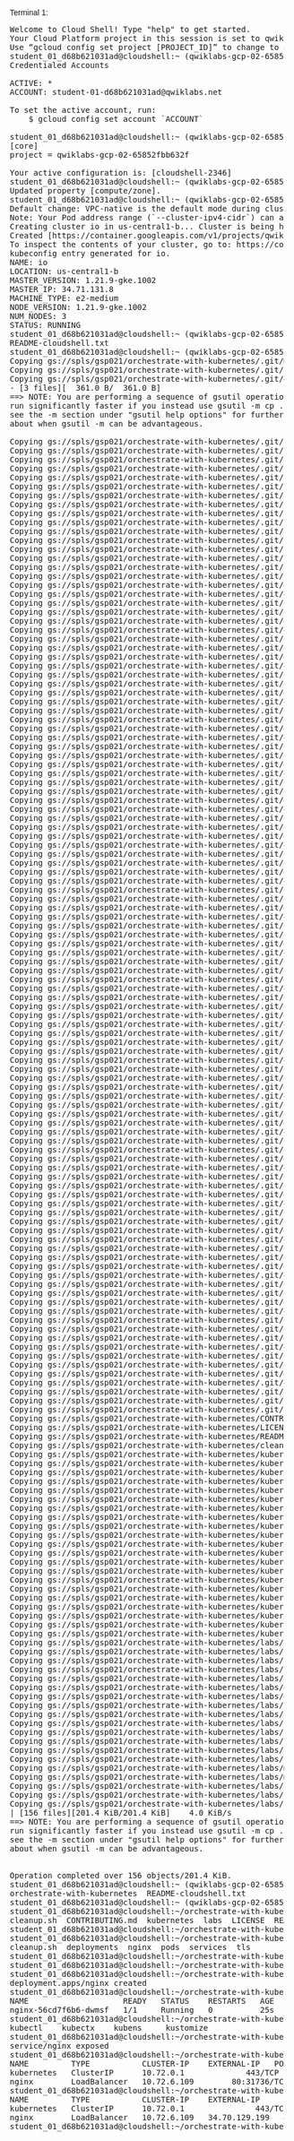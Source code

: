 Terminal 1:

<pre>
Welcome to Cloud Shell! Type "help" to get started.
Your Cloud Platform project in this session is set to qwiklabs-gcp-02-65852fbb632f.
Use “gcloud config set project [PROJECT_ID]” to change to a different project.
student_01_d68b621031ad@cloudshell:~ (qwiklabs-gcp-02-65852fbb632f)$ gcloud auth list
Credentialed Accounts

ACTIVE: *
ACCOUNT: student-01-d68b621031ad@qwiklabs.net

To set the active account, run:
    $ gcloud config set account `ACCOUNT`

student_01_d68b621031ad@cloudshell:~ (qwiklabs-gcp-02-65852fbb632f)$ gcloud config list project
[core]
project = qwiklabs-gcp-02-65852fbb632f

Your active configuration is: [cloudshell-2346]
student_01_d68b621031ad@cloudshell:~ (qwiklabs-gcp-02-65852fbb632f)$ gcloud config set compute/zone us-central1-b
Updated property [compute/zone].
student_01_d68b621031ad@cloudshell:~ (qwiklabs-gcp-02-65852fbb632f)$ gcloud container clusters create io
Default change: VPC-native is the default mode during cluster creation for versions greater than 1.21.0-gke.1500. To create advanced routes based clusters, please pass the `--no-enable-ip-alias` flag
Note: Your Pod address range (`--cluster-ipv4-cidr`) can accommodate at most 1008 node(s).
Creating cluster io in us-central1-b... Cluster is being health-checked (master is healthy)...done.     
Created [https://container.googleapis.com/v1/projects/qwiklabs-gcp-02-65852fbb632f/zones/us-central1-b/clusters/io].
To inspect the contents of your cluster, go to: https://console.cloud.google.com/kubernetes/workload_/gcloud/us-central1-b/io?project=qwiklabs-gcp-02-65852fbb632f
kubeconfig entry generated for io.
NAME: io
LOCATION: us-central1-b
MASTER_VERSION: 1.21.9-gke.1002
MASTER_IP: 34.71.131.8
MACHINE_TYPE: e2-medium
NODE_VERSION: 1.21.9-gke.1002
NUM_NODES: 3
STATUS: RUNNING
student_01_d68b621031ad@cloudshell:~ (qwiklabs-gcp-02-65852fbb632f)$ ls
README-cloudshell.txt
student_01_d68b621031ad@cloudshell:~ (qwiklabs-gcp-02-65852fbb632f)$ gsutil cp -r gs://spls/gsp021/* .
Copying gs://spls/gsp021/orchestrate-with-kubernetes/.git/HEAD...
Copying gs://spls/gsp021/orchestrate-with-kubernetes/.git/config...
Copying gs://spls/gsp021/orchestrate-with-kubernetes/.git/description...
- [3 files][  361.0 B/  361.0 B]
==> NOTE: You are performing a sequence of gsutil operations that may
run significantly faster if you instead use gsutil -m cp ... Please
see the -m section under "gsutil help options" for further information
about when gsutil -m can be advantageous.

Copying gs://spls/gsp021/orchestrate-with-kubernetes/.git/hooks/applypatch-msg.sample...
Copying gs://spls/gsp021/orchestrate-with-kubernetes/.git/hooks/commit-msg.sample...
Copying gs://spls/gsp021/orchestrate-with-kubernetes/.git/hooks/fsmonitor-watchman.sample...
Copying gs://spls/gsp021/orchestrate-with-kubernetes/.git/hooks/post-update.sample...
Copying gs://spls/gsp021/orchestrate-with-kubernetes/.git/hooks/pre-applypatch.sample...
Copying gs://spls/gsp021/orchestrate-with-kubernetes/.git/hooks/pre-commit.sample...
Copying gs://spls/gsp021/orchestrate-with-kubernetes/.git/hooks/pre-push.sample...
Copying gs://spls/gsp021/orchestrate-with-kubernetes/.git/hooks/pre-rebase.sample...
Copying gs://spls/gsp021/orchestrate-with-kubernetes/.git/hooks/pre-receive.sample...
Copying gs://spls/gsp021/orchestrate-with-kubernetes/.git/hooks/prepare-commit-msg.sample...
Copying gs://spls/gsp021/orchestrate-with-kubernetes/.git/hooks/update.sample...
Copying gs://spls/gsp021/orchestrate-with-kubernetes/.git/index...
Copying gs://spls/gsp021/orchestrate-with-kubernetes/.git/info/exclude...
Copying gs://spls/gsp021/orchestrate-with-kubernetes/.git/logs/HEAD...
Copying gs://spls/gsp021/orchestrate-with-kubernetes/.git/logs/refs/heads/master...
Copying gs://spls/gsp021/orchestrate-with-kubernetes/.git/logs/refs/remotes/origin/HEAD...
Copying gs://spls/gsp021/orchestrate-with-kubernetes/.git/objects/00/3cec4f1b60af35c100072af6fb3c08661b7c1a...
Copying gs://spls/gsp021/orchestrate-with-kubernetes/.git/objects/02/1045ed5654fe659c68ff1e227d097e96218ad9...
Copying gs://spls/gsp021/orchestrate-with-kubernetes/.git/objects/03/69e9021e870d8e0a3f901ad12430c313e64170...
Copying gs://spls/gsp021/orchestrate-with-kubernetes/.git/objects/03/6a7cccf5377d5da982d3570b686dd46dc46ecd...
Copying gs://spls/gsp021/orchestrate-with-kubernetes/.git/objects/06/f7eccdd621cad86710d2f11d36823e68324600...
Copying gs://spls/gsp021/orchestrate-with-kubernetes/.git/objects/09/2b7773dbc7c3a41355270b196cd8fc0c19e7f2...
Copying gs://spls/gsp021/orchestrate-with-kubernetes/.git/objects/09/80232e617219a67ad57da7472fc643aff6def6...
Copying gs://spls/gsp021/orchestrate-with-kubernetes/.git/objects/0b/83cec4e65254cb6315c772f97e1fd94d3ab214...
Copying gs://spls/gsp021/orchestrate-with-kubernetes/.git/objects/0c/287d4607de60e405d354d7201b25d2a3f492c8...
Copying gs://spls/gsp021/orchestrate-with-kubernetes/.git/objects/12/516ddb42a309650e7aee43adc9e8f491470918...
Copying gs://spls/gsp021/orchestrate-with-kubernetes/.git/objects/16/6fcd6095cbf19c57198bc9fc9ce0fbaffb43f9...
Copying gs://spls/gsp021/orchestrate-with-kubernetes/.git/objects/19/228bd6bf90d004de67c09a2bb86fbd92d9e9cc...
Copying gs://spls/gsp021/orchestrate-with-kubernetes/.git/objects/1f/e779bcf156c392627afccc44922d506c06f315...
Copying gs://spls/gsp021/orchestrate-with-kubernetes/.git/objects/20/4bb4e9651f407dfd81a58f715e95d49b84cfba...
Copying gs://spls/gsp021/orchestrate-with-kubernetes/.git/objects/21/89a47794fd5b592aaeac939a66a85917483a31...
Copying gs://spls/gsp021/orchestrate-with-kubernetes/.git/objects/22/36a0da90acdf6182fcbb6ac076bd2da32ff000...
Copying gs://spls/gsp021/orchestrate-with-kubernetes/.git/objects/24/998705e44deed51c09a7c55e218ff074b6c34a...
Copying gs://spls/gsp021/orchestrate-with-kubernetes/.git/objects/25/535ff347ee434f2da7851e7501af50bdba0a2f...
Copying gs://spls/gsp021/orchestrate-with-kubernetes/.git/objects/26/8167d020044ae3f91c90aa1da611b81bc311aa...
Copying gs://spls/gsp021/orchestrate-with-kubernetes/.git/objects/27/2d355afb62ef37c1f4c7508e8216bc804666d5...
Copying gs://spls/gsp021/orchestrate-with-kubernetes/.git/objects/2d/69c3d3d3aeceb9ca4c47ff28d64d8aad176889...
Copying gs://spls/gsp021/orchestrate-with-kubernetes/.git/objects/2e/34b7d353738c0cce66343dd5cc0670746fc3e8...
Copying gs://spls/gsp021/orchestrate-with-kubernetes/.git/objects/32/da1368260cd9f24e6ea41364d8e2a934d51361...
Copying gs://spls/gsp021/orchestrate-with-kubernetes/.git/objects/34/04c8d5d0789596d5eaf3a7f97f45028e27f2e0...
Copying gs://spls/gsp021/orchestrate-with-kubernetes/.git/objects/37/23ed58d9f123bed49053d66a8123b005416c6d...
Copying gs://spls/gsp021/orchestrate-with-kubernetes/.git/objects/46/499de05a9e3ce017e7e2ca96e2f255a38e0108...
Copying gs://spls/gsp021/orchestrate-with-kubernetes/.git/objects/47/9308e5f5254f64cdd1f1b7609e8d5768b80aec...
Copying gs://spls/gsp021/orchestrate-with-kubernetes/.git/objects/48/19aa58ec6e80bdbb91923cfdfe1ecba32a6137...
Copying gs://spls/gsp021/orchestrate-with-kubernetes/.git/objects/4e/4bc74c6e3ecaa71ef688b72ef4a003453e106e...
Copying gs://spls/gsp021/orchestrate-with-kubernetes/.git/objects/59/6b70ca0fd7318ed0f374d8c33cb50222328dda...
Copying gs://spls/gsp021/orchestrate-with-kubernetes/.git/objects/5c/63d3230677e7fe2b09f9c0ac7ef6265fd209e1...
Copying gs://spls/gsp021/orchestrate-with-kubernetes/.git/objects/5c/d15de4dfe4cf2836afc2f3902d566518119cc6...
Copying gs://spls/gsp021/orchestrate-with-kubernetes/.git/objects/5c/df68701c0c6b97f537c592e3f2df9b808f9db3...
Copying gs://spls/gsp021/orchestrate-with-kubernetes/.git/objects/5d/11d54064a7d153ad33babc565afc3714664f30...
Copying gs://spls/gsp021/orchestrate-with-kubernetes/.git/objects/61/03835f632ef57b9eb08d65c5d3d6207d02b425...
Copying gs://spls/gsp021/orchestrate-with-kubernetes/.git/objects/61/f21ac1117df93cbc2650ce9e2345aab815d13c...
Copying gs://spls/gsp021/orchestrate-with-kubernetes/.git/objects/63/0bb766ee2c1812147f785ffdca3c94bf56f5ac...
Copying gs://spls/gsp021/orchestrate-with-kubernetes/.git/objects/63/6133b0f8382be8742b3b18dcc78c43d49e1132...
Copying gs://spls/gsp021/orchestrate-with-kubernetes/.git/objects/67/c4bebfb5f340d55dcebdec6c7c7743462695d2...
Copying gs://spls/gsp021/orchestrate-with-kubernetes/.git/objects/67/ffa615c795003ba4b3a1d693ce4c7ce9f31a27...
Copying gs://spls/gsp021/orchestrate-with-kubernetes/.git/objects/6b/5ff4a34dbdb1dc1f678475483209b2545a81f6...
Copying gs://spls/gsp021/orchestrate-with-kubernetes/.git/objects/6e/9c67d5633eff9ca749bca2257e1e1fe2548698...
Copying gs://spls/gsp021/orchestrate-with-kubernetes/.git/objects/6f/5f3d1bf673c822bdccf253c2bf7588c0ff2ed8...
Copying gs://spls/gsp021/orchestrate-with-kubernetes/.git/objects/71/deb4e418f3f3223790548670bdfd37534bf666...
Copying gs://spls/gsp021/orchestrate-with-kubernetes/.git/objects/7b/d2bd68f4d3d75aa9e185fa9f97f151fda85340...
Copying gs://spls/gsp021/orchestrate-with-kubernetes/.git/objects/7f/8a88f59f9adb6db90db2245fe96a6b7e4d4b7c...
Copying gs://spls/gsp021/orchestrate-with-kubernetes/.git/objects/85/895faefec94252ce297ea50feb2e9505e5fe69...
Copying gs://spls/gsp021/orchestrate-with-kubernetes/.git/objects/85/ee013323592fbeafb837ceb9270172647f2b8c...
Copying gs://spls/gsp021/orchestrate-with-kubernetes/.git/objects/86/64c23a158798578e5d42440016a68ac3b04a07...
Copying gs://spls/gsp021/orchestrate-with-kubernetes/.git/objects/86/f4a67742560f14fdcececce20a058b75148402...
Copying gs://spls/gsp021/orchestrate-with-kubernetes/.git/objects/89/b3769bbb3b5fb565178ccd66d03e69e41038ee...
Copying gs://spls/gsp021/orchestrate-with-kubernetes/.git/objects/8c/47471efb13225d4249da0e7379b993c9689d54...
Copying gs://spls/gsp021/orchestrate-with-kubernetes/.git/objects/8c/6e788b4148e07f27083afbed6a12126379644e...
Copying gs://spls/gsp021/orchestrate-with-kubernetes/.git/objects/8d/ada3edaf50dbc082c9a125058f25def75e625a...
Copying gs://spls/gsp021/orchestrate-with-kubernetes/.git/objects/8e/fcd3235d9185a67cec49232cccb14cdc8384e2...
Copying gs://spls/gsp021/orchestrate-with-kubernetes/.git/objects/8f/770d40965afdb77c27d86e4fbfd2d70853932f...
Copying gs://spls/gsp021/orchestrate-with-kubernetes/.git/objects/92/a517b2445fc96c43b8cf86097648d187149d7d...
Copying gs://spls/gsp021/orchestrate-with-kubernetes/.git/objects/99/4e01454cc6cd676b18afca07337b7bf9b7b7c2...
Copying gs://spls/gsp021/orchestrate-with-kubernetes/.git/objects/9e/b85a2e9ebcef0fb388b8f7c50602d9b3ef3419...
Copying gs://spls/gsp021/orchestrate-with-kubernetes/.git/objects/a2/a903fd8de5d98b83765bcceeb1c50ca358f1ac...
Copying gs://spls/gsp021/orchestrate-with-kubernetes/.git/objects/a6/b224cde2907c2bab5764b654c543c848d44c27...
Copying gs://spls/gsp021/orchestrate-with-kubernetes/.git/objects/af/4e6d1c65ea37cd37a641b08cfcd3022f69f0c9...
Copying gs://spls/gsp021/orchestrate-with-kubernetes/.git/objects/af/96521650dd9834e3341b5e6cebc821d85a1716...
Copying gs://spls/gsp021/orchestrate-with-kubernetes/.git/objects/b0/b70547b933cedf26075050c2e35df22284cbb0...
Copying gs://spls/gsp021/orchestrate-with-kubernetes/.git/objects/b0/cb83da75e86c1b39c710f68be55ffa569e0413...
Copying gs://spls/gsp021/orchestrate-with-kubernetes/.git/objects/b0/f0dd5287d00b32b10c2bb99e3eaee147705af9...
Copying gs://spls/gsp021/orchestrate-with-kubernetes/.git/objects/b7/6d51b4ac67b6fcb44b498487da6c83751699bb...
Copying gs://spls/gsp021/orchestrate-with-kubernetes/.git/objects/be/0c8183fe7e154564b349b09cafb34c2a06f75c...
Copying gs://spls/gsp021/orchestrate-with-kubernetes/.git/objects/be/6df2a25a8edf6a30dfe763ea3aec7339f465ce...
Copying gs://spls/gsp021/orchestrate-with-kubernetes/.git/objects/c3/19306fa1a460c032eae80c12f3be1ad86c4af3...
Copying gs://spls/gsp021/orchestrate-with-kubernetes/.git/objects/c3/3e8151f1b9c3737499778e80348cb3fa2f6d30...
Copying gs://spls/gsp021/orchestrate-with-kubernetes/.git/objects/c5/13f4a612a10f66ba5c3c98b3eb1275288f398b...
Copying gs://spls/gsp021/orchestrate-with-kubernetes/.git/objects/cc/080e5c11d167b0f16b5bb30ced56c062e5c5b7...
Copying gs://spls/gsp021/orchestrate-with-kubernetes/.git/objects/cc/51815c55c945a27c34bfb87c180adaa1565bcd...
Copying gs://spls/gsp021/orchestrate-with-kubernetes/.git/objects/ce/9c4053ec356ec27e99542c46438b3f65215f4e...
Copying gs://spls/gsp021/orchestrate-with-kubernetes/.git/objects/ce/aa6726c2c86dcd7fa9d0b579c2a68ceb59976a...
Copying gs://spls/gsp021/orchestrate-with-kubernetes/.git/objects/d1/7e743fecc5d6625a31f76811fafdfbd698e3f0...
Copying gs://spls/gsp021/orchestrate-with-kubernetes/.git/objects/da/746e8bbc11364dc5b0eb4a51c3b147eb0a531f...
Copying gs://spls/gsp021/orchestrate-with-kubernetes/.git/objects/db/bebb09e66e26b1e16a1aa65c34f2f495896c56...
Copying gs://spls/gsp021/orchestrate-with-kubernetes/.git/objects/e3/315a105758fb7407a5a834f0dfb06b4f95ebe4...
Copying gs://spls/gsp021/orchestrate-with-kubernetes/.git/objects/e7/81ac28725ce17c35f39bc0b6b49f1a7f3c57e8...
Copying gs://spls/gsp021/orchestrate-with-kubernetes/.git/objects/e9/f25feb4bf41f6e54a5b9137bd34952f8f2f145...
Copying gs://spls/gsp021/orchestrate-with-kubernetes/.git/objects/eb/2246c215774a74d18bb2b31a70591d8c6c86b3...
Copying gs://spls/gsp021/orchestrate-with-kubernetes/.git/objects/ed/0a2e71cfb2fce07f8afb6420b88a639c87630a...
Copying gs://spls/gsp021/orchestrate-with-kubernetes/.git/objects/ef/4190ef2189a7e354afefeb7598cabbe39e50a3...
Copying gs://spls/gsp021/orchestrate-with-kubernetes/.git/objects/f1/f2a4c615439d9d3135787ba4972f70fd68d9fd...
Copying gs://spls/gsp021/orchestrate-with-kubernetes/.git/objects/f2/3eb16fdf193af369aa637db31324d8ae648eb6...
Copying gs://spls/gsp021/orchestrate-with-kubernetes/.git/objects/f6/7797c823fe5726d65f96b83f03783d1001a5b4...
Copying gs://spls/gsp021/orchestrate-with-kubernetes/.git/objects/f8/751d062d4c0fa4361d53c7c2301cfa081c0c56...
Copying gs://spls/gsp021/orchestrate-with-kubernetes/.git/objects/fd/c29c8470849e75061af1264622dbf12a2e3f1f...
Copying gs://spls/gsp021/orchestrate-with-kubernetes/.git/packed-refs...
Copying gs://spls/gsp021/orchestrate-with-kubernetes/.git/refs/heads/master...
Copying gs://spls/gsp021/orchestrate-with-kubernetes/.git/refs/remotes/origin/HEAD...
Copying gs://spls/gsp021/orchestrate-with-kubernetes/CONTRIBUTING.md...
Copying gs://spls/gsp021/orchestrate-with-kubernetes/LICENSE...
Copying gs://spls/gsp021/orchestrate-with-kubernetes/README.md...
Copying gs://spls/gsp021/orchestrate-with-kubernetes/cleanup.sh...
Copying gs://spls/gsp021/orchestrate-with-kubernetes/kubernetes/cleanup.sh...
Copying gs://spls/gsp021/orchestrate-with-kubernetes/kubernetes/deployments/auth.yaml...
Copying gs://spls/gsp021/orchestrate-with-kubernetes/kubernetes/deployments/frontend.yaml...
Copying gs://spls/gsp021/orchestrate-with-kubernetes/kubernetes/deployments/hello-canary.yaml...
Copying gs://spls/gsp021/orchestrate-with-kubernetes/kubernetes/deployments/hello-green.yaml...
Copying gs://spls/gsp021/orchestrate-with-kubernetes/kubernetes/deployments/hello.yaml...
Copying gs://spls/gsp021/orchestrate-with-kubernetes/kubernetes/nginx/frontend.conf...
Copying gs://spls/gsp021/orchestrate-with-kubernetes/kubernetes/nginx/proxy.conf...
Copying gs://spls/gsp021/orchestrate-with-kubernetes/kubernetes/pods/healthy-monolith.yaml...
Copying gs://spls/gsp021/orchestrate-with-kubernetes/kubernetes/pods/monolith.yaml...
Copying gs://spls/gsp021/orchestrate-with-kubernetes/kubernetes/pods/secure-monolith.yaml...
Copying gs://spls/gsp021/orchestrate-with-kubernetes/kubernetes/services/auth.yaml...
Copying gs://spls/gsp021/orchestrate-with-kubernetes/kubernetes/services/frontend.yaml...
Copying gs://spls/gsp021/orchestrate-with-kubernetes/kubernetes/services/hello-blue.yaml...
Copying gs://spls/gsp021/orchestrate-with-kubernetes/kubernetes/services/hello-green.yaml...
Copying gs://spls/gsp021/orchestrate-with-kubernetes/kubernetes/services/hello.yaml...
Copying gs://spls/gsp021/orchestrate-with-kubernetes/kubernetes/services/monolith.yaml...
Copying gs://spls/gsp021/orchestrate-with-kubernetes/kubernetes/tls/ca-key.pem...
Copying gs://spls/gsp021/orchestrate-with-kubernetes/kubernetes/tls/ca.pem...
Copying gs://spls/gsp021/orchestrate-with-kubernetes/kubernetes/tls/cert.pem...
Copying gs://spls/gsp021/orchestrate-with-kubernetes/kubernetes/tls/key.pem...
Copying gs://spls/gsp021/orchestrate-with-kubernetes/labs/configure-networking.md...
Copying gs://spls/gsp021/orchestrate-with-kubernetes/labs/create-gce-account.md...
Copying gs://spls/gsp021/orchestrate-with-kubernetes/labs/creating-and-managing-deployments.md...
Copying gs://spls/gsp021/orchestrate-with-kubernetes/labs/creating-and-managing-pods.md...
Copying gs://spls/gsp021/orchestrate-with-kubernetes/labs/creating-and-managing-services.md...
Copying gs://spls/gsp021/orchestrate-with-kubernetes/labs/download-a-kubernetes-release.md...
Copying gs://spls/gsp021/orchestrate-with-kubernetes/labs/enable-and-explore-cloud-shell.md...
Copying gs://spls/gsp021/orchestrate-with-kubernetes/labs/install-and-configure-apiserver.md...
Copying gs://spls/gsp021/orchestrate-with-kubernetes/labs/install-and-configure-controller-manager.md...
Copying gs://spls/gsp021/orchestrate-with-kubernetes/labs/install-and-configure-docker.md...
Copying gs://spls/gsp021/orchestrate-with-kubernetes/labs/install-and-configure-etcd.md...
Copying gs://spls/gsp021/orchestrate-with-kubernetes/labs/install-and-configure-kubectl.md...
Copying gs://spls/gsp021/orchestrate-with-kubernetes/labs/install-and-configure-kubelet.md...
Copying gs://spls/gsp021/orchestrate-with-kubernetes/labs/install-and-configure-scheduler.md...
Copying gs://spls/gsp021/orchestrate-with-kubernetes/labs/managing-application-configurations-and-secrets.md...
Copying gs://spls/gsp021/orchestrate-with-kubernetes/labs/monitoring-and-health-checks.md...
Copying gs://spls/gsp021/orchestrate-with-kubernetes/labs/provision-kubernetes-cluster-with-gke.md...
Copying gs://spls/gsp021/orchestrate-with-kubernetes/labs/provisioning-ubuntu-on-gce.md...
Copying gs://spls/gsp021/orchestrate-with-kubernetes/labs/rolling-out-updates.md...
| [156 files][201.4 KiB/201.4 KiB]    4.0 KiB/s
==> NOTE: You are performing a sequence of gsutil operations that may
run significantly faster if you instead use gsutil -m cp ... Please
see the -m section under "gsutil help options" for further information
about when gsutil -m can be advantageous.


Operation completed over 156 objects/201.4 KiB.
student_01_d68b621031ad@cloudshell:~ (qwiklabs-gcp-02-65852fbb632f)$ ls
orchestrate-with-kubernetes  README-cloudshell.txt
student_01_d68b621031ad@cloudshell:~ (qwiklabs-gcp-02-65852fbb632f)$ cd orchestrate-with-kubernetes/
student_01_d68b621031ad@cloudshell:~/orchestrate-with-kubernetes (qwiklabs-gcp-02-65852fbb632f)$ ls
cleanup.sh  CONTRIBUTING.md  kubernetes  labs  LICENSE  README.md
student_01_d68b621031ad@cloudshell:~/orchestrate-with-kubernetes (qwiklabs-gcp-02-65852fbb632f)$ cd kubernetes/
student_01_d68b621031ad@cloudshell:~/orchestrate-with-kubernetes/kubernetes (qwiklabs-gcp-02-65852fbb632f)$ ls
cleanup.sh  deployments  nginx  pods  services  tls
student_01_d68b621031ad@cloudshell:~/orchestrate-with-kubernetes/kubernetes (qwiklabs-gcp-02-65852fbb632f)$
student_01_d68b621031ad@cloudshell:~/orchestrate-with-kubernetes/kubernetes (qwiklabs-gcp-02-65852fbb632f)$
student_01_d68b621031ad@cloudshell:~/orchestrate-with-kubernetes/kubernetes (qwiklabs-gcp-02-65852fbb632f)$ kubectl create deployment nginx --image=nginx:1.10.0
deployment.apps/nginx created
student_01_d68b621031ad@cloudshell:~/orchestrate-with-kubernetes/kubernetes (qwiklabs-gcp-02-65852fbb632f)$ kubectl get pods
NAME                    READY   STATUS    RESTARTS   AGE
nginx-56cd7f6b6-dwmsf   1/1     Running   0          25s
student_01_d68b621031ad@cloudshell:~/orchestrate-with-kubernetes/kubernetes (qwiklabs-gcp-02-65852fbb632f)$ ku
kubectl    kubectx    kubens     kustomize
student_01_d68b621031ad@cloudshell:~/orchestrate-with-kubernetes/kubernetes (qwiklabs-gcp-02-65852fbb632f)$ kubectl expose deployment nginx --port 80 --type LoadBalancer
service/nginx exposed
student_01_d68b621031ad@cloudshell:~/orchestrate-with-kubernetes/kubernetes (qwiklabs-gcp-02-65852fbb632f)$ kubectl get services
NAME         TYPE           CLUSTER-IP    EXTERNAL-IP   PORT(S)        AGE
kubernetes   ClusterIP      10.72.0.1     <none>        443/TCP        8m22s
nginx        LoadBalancer   10.72.6.109   <pending>     80:31736/TCP   21s
student_01_d68b621031ad@cloudshell:~/orchestrate-with-kubernetes/kubernetes (qwiklabs-gcp-02-65852fbb632f)$ kubectl get services
NAME         TYPE           CLUSTER-IP    EXTERNAL-IP     PORT(S)        AGE
kubernetes   ClusterIP      10.72.0.1     <none>          443/TCP        9m5s
nginx        LoadBalancer   10.72.6.109   34.70.129.199   80:31736/TCP   64s
student_01_d68b621031ad@cloudshell:~/orchestrate-with-kubernetes/kubernetes (qwiklabs-gcp-02-65852fbb632f)$ curl http://34.70.129.199
<!DOCTYPE html>
<html>
<head>
<title>Welcome to nginx!</title>
<style>
    body {
        width: 35em;
        margin: 0 auto;
        font-family: Tahoma, Verdana, Arial, sans-serif;
    }
</style>
</head>
<body>
<h1>Welcome to nginx!</h1>
<p>If you see this page, the nginx web server is successfully installed and
working. Further configuration is required.</p>

<p>For online documentation and support please refer to
<a href="http://nginx.org/">nginx.org</a>.<br/>
Commercial support is available at
<a href="http://nginx.com/">nginx.com</a>.</p>

<p><em>Thank you for using nginx.</em></p>
</body>
</html>
student_01_d68b621031ad@cloudshell:~/orchestrate-with-kubernetes/kubernetes (qwiklabs-gcp-02-65852fbb632f)$ ^C
student_01_d68b621031ad@cloudshell:~/orchestrate-with-kubernetes/kubernetes (qwiklabs-gcp-02-65852fbb632f)$ curl http://34.70.129.199:80
<!DOCTYPE html>
<html>
<head>
<title>Welcome to nginx!</title>
<style>
    body {
        width: 35em;
        margin: 0 auto;
        font-family: Tahoma, Verdana, Arial, sans-serif;
    }
</style>
</head>
<body>
<h1>Welcome to nginx!</h1>
<p>If you see this page, the nginx web server is successfully installed and
working. Further configuration is required.</p>

<p>For online documentation and support please refer to
<a href="http://nginx.org/">nginx.org</a>.<br/>
Commercial support is available at
<a href="http://nginx.com/">nginx.com</a>.</p>

<p><em>Thank you for using nginx.</em></p>
</body>
</html>
student_01_d68b621031ad@cloudshell:~/orchestrate-with-kubernetes/kubernetes (qwiklabs-gcp-02-65852fbb632f)$ ls
cleanup.sh  deployments  nginx  pods  services  tls
student_01_d68b621031ad@cloudshell:~/orchestrate-with-kubernetes/kubernetes (qwiklabs-gcp-02-65852fbb632f)$ xs ..
-bash: xs: command not found
student_01_d68b621031ad@cloudshell:~/orchestrate-with-kubernetes/kubernetes (qwiklabs-gcp-02-65852fbb632f)$ cd ..
student_01_d68b621031ad@cloudshell:~/orchestrate-with-kubernetes (qwiklabs-gcp-02-65852fbb632f)$ ls
cleanup.sh  CONTRIBUTING.md  kubernetes  labs  LICENSE  README.md
student_01_d68b621031ad@cloudshell:~/orchestrate-with-kubernetes (qwiklabs-gcp-02-65852fbb632f)$ cd kubernetes/
student_01_d68b621031ad@cloudshell:~/orchestrate-with-kubernetes/kubernetes (qwiklabs-gcp-02-65852fbb632f)$ ls
cleanup.sh  deployments  nginx  pods  services  tls
student_01_d68b621031ad@cloudshell:~/orchestrate-with-kubernetes/kubernetes (qwiklabs-gcp-02-65852fbb632f)$ cat pods
cat: pods: Is a directory
student_01_d68b621031ad@cloudshell:~/orchestrate-with-kubernetes/kubernetes (qwiklabs-gcp-02-65852fbb632f)$ cat pods/
healthy-monolith.yaml  monolith.yaml          secure-monolith.yaml
student_01_d68b621031ad@cloudshell:~/orchestrate-with-kubernetes/kubernetes (qwiklabs-gcp-02-65852fbb632f)$ cat pods/monolith.yaml
apiVersion: v1
kind: Pod
metadata:
  name: monolith
  labels:
    app: monolith
spec:
  containers:
    - name: monolith
      image: kelseyhightower/monolith:1.0.0
      args:
        - "-http=0.0.0.0:80"
        - "-health=0.0.0.0:81"
        - "-secret=secret"
      ports:
        - name: http
          containerPort: 80
        - name: health
          containerPort: 81
      resources:
        limits:
          cpu: 0.2
          memory: "10Mi"
student_01_d68b621031ad@cloudshell:~/orchestrate-with-kubernetes/kubernetes (qwiklabs-gcp-02-65852fbb632f)$ kubectl get pods
NAME                    READY   STATUS    RESTARTS   AGE
nginx-56cd7f6b6-dwmsf   1/1     Running   0          6m13s
student_01_d68b621031ad@cloudshell:~/orchestrate-with-kubernetes/kubernetes (qwiklabs-gcp-02-65852fbb632f)$ kube
kubectl  kubectx  kubens
student_01_d68b621031ad@cloudshell:~/orchestrate-with-kubernetes/kubernetes (qwiklabs-gcp-02-65852fbb632f)$ kubectl create -f pods/monolith.yaml
pod/monolith created
student_01_d68b621031ad@cloudshell:~/orchestrate-with-kubernetes/kubernetes (qwiklabs-gcp-02-65852fbb632f)$ kubectl get pods
NAME                    READY   STATUS    RESTARTS   AGE
monolith                1/1     Running   0          26s
nginx-56cd7f6b6-dwmsf   1/1     Running   0          7m13s
student_01_d68b621031ad@cloudshell:~/orchestrate-with-kubernetes/kubernetes (qwiklabs-gcp-02-65852fbb632f)$ kubectl describe pods monolith
Name:         monolith
Namespace:    default
Priority:     0
Node:         gke-io-default-pool-5fe213cc-nkrb/10.128.0.2
Start Time:   Sat, 26 Mar 2022 12:25:20 +0000
Labels:       app=monolith
Annotations:  <none>
Status:       Running
IP:           10.68.0.7
IPs:
  IP:  10.68.0.7
Containers:
  monolith:
    Container ID:  containerd://bb73bb7bfcd57795ce57d93e851b7d791969aba92e1451168cad6726ac632a91
    Image:         kelseyhightower/monolith:1.0.0
    Image ID:      sha256:980e09dd5c76f726e7369ac2c3aa9528fe3a8c92382b78e97aa54a4a32d3b187
    Ports:         80/TCP, 81/TCP
    Host Ports:    0/TCP, 0/TCP
    Args:
      -http=0.0.0.0:80
      -health=0.0.0.0:81
      -secret=secret
    State:          Running
      Started:      Sat, 26 Mar 2022 12:25:24 +0000
    Ready:          True
    Restart Count:  0
    Limits:
      cpu:     200m
      memory:  10Mi
    Requests:
      cpu:        200m
      memory:     10Mi
    Environment:  <none>
    Mounts:
      /var/run/secrets/kubernetes.io/serviceaccount from kube-api-access-nj6rj (ro)
Conditions:
  Type              Status
  Initialized       True
  Ready             True
  ContainersReady   True
  PodScheduled      True
Volumes:
  kube-api-access-nj6rj:
    Type:                    Projected (a volume that contains injected data from multiple sources)
    TokenExpirationSeconds:  3607
    ConfigMapName:           kube-root-ca.crt
    ConfigMapOptional:       <nil>
    DownwardAPI:             true
QoS Class:                   Guaranteed
Node-Selectors:              <none>
Tolerations:                 node.kubernetes.io/not-ready:NoExecute op=Exists for 300s
                             node.kubernetes.io/unreachable:NoExecute op=Exists for 300s
Events:
  Type    Reason     Age   From               Message
  ----    ------     ----  ----               -------
  Normal  Scheduled  2m    default-scheduler  Successfully assigned default/monolith to gke-io-default-pool-5fe213cc-nkrb
  Normal  Pulling    118s  kubelet            Pulling image "kelseyhightower/monolith:1.0.0"
  Normal  Pulled     116s  kubelet            Successfully pulled image "kelseyhightower/monolith:1.0.0" in 1.677812247s
  Normal  Created    116s  kubelet            Created container monolith
  Normal  Started    116s  kubelet            Started container monolith
student_01_d68b621031ad@cloudshell:~/orchestrate-with-kubernetes/kubernetes (qwiklabs-gcp-02-65852fbb632f)$ curl http://127.0.0.1:10080
{"message":"Hello"}
student_01_d68b621031ad@cloudshell:~/orchestrate-with-kubernetes/kubernetes (qwiklabs-gcp-02-65852fbb632f)$ curl http://127.0.0.1:10080
{"message":"Hello"}
student_01_d68b621031ad@cloudshell:~/orchestrate-with-kubernetes/kubernetes (qwiklabs-gcp-02-65852fbb632f)$ curl http://127.0.0.1:10080
{"message":"Hello"}
student_01_d68b621031ad@cloudshell:~/orchestrate-with-kubernetes/kubernetes (qwiklabs-gcp-02-65852fbb632f)$ curl http://127.0.0.1:10080
{"message":"Hello"}
student_01_d68b621031ad@cloudshell:~/orchestrate-with-kubernetes/kubernetes (qwiklabs-gcp-02-65852fbb632f)$ curl http://127.0.0.1:10080/secure
authorization failed
student_01_d68b621031ad@cloudshell:~/orchestrate-with-kubernetes/kubernetes (qwiklabs-gcp-02-65852fbb632f)$ curl -u user http://127.0.0.1:10080/login
Enter host password for user 'user':
{"token":"eyJhbGciOiJIUzI1NiIsInR5cCI6IkpXVCJ9.eyJlbWFpbCI6InVzZXJAZXhhbXBsZS5jb20iLCJleHAiOjE2NDg1NTczNzQsImlhdCI6MTY0ODI5ODE3NCwiaXNzIjoiYXV0aC5zZXJ2aWNlIiwic3ViIjoidXNlciJ9.YW79dTjxsmLfyHkJULLRk6mXkdNDqGfIuE6rKFJtDmU"}
student_01_d68b621031ad@cloudshell:~/orchestrate-with-kubernetes/kubernetes (qwiklabs-gcp-02-65852fbb632f)$ TOKEN=$(curl http://127.0.0.1:10080/login -u user|jq -r '.token')
Enter host password for user 'user':
  % Total    % Received % Xferd  Average Speed   Time    Time     Time  Current
                                 Dload  Upload   Total   Spent    Left  Speed
100   222  100   222    0     0    208      0  0:00:01  0:00:01 --:--:--   209
student_01_d68b621031ad@cloudshell:~/orchestrate-with-kubernetes/kubernetes (qwiklabs-gcp-02-65852fbb632f)$ curl -H "Authorization: Bearer $TOKEN" http://127.0.0.1:10080/secure
{"message":"Hello"}
student_01_d68b621031ad@cloudshell:~/orchestrate-with-kubernetes/kubernetes (qwiklabs-gcp-02-65852fbb632f)$ kubectl logs monolith
2022/03/26 12:25:24 Starting server...
2022/03/26 12:25:24 Health service listening on 0.0.0.0:81
2022/03/26 12:25:24 HTTP service listening on 0.0.0.0:80
127.0.0.1:33476 - - [Sat, 26 Mar 2022 12:32:16 UTC] "GET / HTTP/1.1" curl/7.74.0
127.0.0.1:33496 - - [Sat, 26 Mar 2022 12:32:38 UTC] "GET / HTTP/1.1" curl/7.74.0
127.0.0.1:33502 - - [Sat, 26 Mar 2022 12:32:40 UTC] "GET / HTTP/1.1" curl/7.74.0
127.0.0.1:33504 - - [Sat, 26 Mar 2022 12:32:41 UTC] "GET / HTTP/1.1" curl/7.74.0
127.0.0.1:33624 - - [Sat, 26 Mar 2022 12:35:30 UTC] "GET /secure HTTP/1.1" curl/7.74.0
127.0.0.1:33664 - - [Sat, 26 Mar 2022 12:36:13 UTC] "GET /login HTTP/1.1" curl/7.74.0
127.0.0.1:33696 - - [Sat, 26 Mar 2022 12:36:57 UTC] "GET /login HTTP/1.1" curl/7.74.0
127.0.0.1:33748 - - [Sat, 26 Mar 2022 12:37:58 UTC] "GET /secure HTTP/1.1" curl/7.74.0
student_01_d68b621031ad@cloudshell:~/orchestrate-with-kubernetes/kubernetes (qwiklabs-gcp-02-65852fbb632f)$ curl http://127.0.0.1:10080
{"message":"Hello"}
student_01_d68b621031ad@cloudshell:~/orchestrate-with-kubernetes/kubernetes (qwiklabs-gcp-02-65852fbb632f)$ kubectl exec monolith --stdin --tty -c monolith -- /bin/sh
/ # ls
bin      dev      etc      home     lib      linuxrc  media    mnt      proc     root     run      sbin     sys      tmp      usr      var
/ # whoami
root
/ # ping -c 3 google.com
PING google.com (142.250.152.102): 56 data bytes
64 bytes from 142.250.152.102: seq=0 ttl=114 time=1.153 ms
64 bytes from 142.250.152.102: seq=1 ttl=114 time=1.438 ms
64 bytes from 142.250.152.102: seq=2 ttl=114 time=1.085 ms

--- google.com ping statistics ---
3 packets transmitted, 3 packets received, 0% packet loss
round-trip min/avg/max = 1.085/1.225/1.438 ms
/ # exit
student_01_d68b621031ad@cloudshell:~/orchestrate-with-kubernetes/kubernetes (qwiklabs-gcp-02-65852fbb632f)$ ls
cleanup.sh  deployments  nginx  pods  services  tls
student_01_d68b621031ad@cloudshell:~/orchestrate-with-kubernetes/kubernetes (qwiklabs-gcp-02-65852fbb632f)$ cat pods/secure-monolith.yaml
apiVersion: v1
kind: Pod
metadata:
  name: "secure-monolith"
  labels:
    app: monolith
spec:
  containers:
    - name: nginx
      image: "nginx:1.9.14"
      lifecycle:
        preStop:
          exec:
            command: ["/usr/sbin/nginx","-s","quit"]
      volumeMounts:
        - name: "nginx-proxy-conf"
          mountPath: "/etc/nginx/conf.d"
        - name: "tls-certs"
          mountPath: "/etc/tls"
    - name: monolith
      image: "kelseyhightower/monolith:1.0.0"
      ports:
        - name: http
          containerPort: 80
        - name: health
          containerPort: 81
      resources:
        limits:
          cpu: 0.2
          memory: "10Mi"
      livenessProbe:
        httpGet:
          path: /healthz
          port: 81
          scheme: HTTP
        initialDelaySeconds: 5
        periodSeconds: 15
        timeoutSeconds: 5
      readinessProbe:
        httpGet:
          path: /readiness
          port: 81
          scheme: HTTP
        initialDelaySeconds: 5
        timeoutSeconds: 1
  volumes:
    - name: "tls-certs"
      secret:
        secretName: "tls-certs"
    - name: "nginx-proxy-conf"
      configMap:
        name: "nginx-proxy-conf"
        items:
          - key: "proxy.conf"
            path: "proxy.conf"
student_01_d68b621031ad@cloudshell:~/orchestrate-with-kubernetes/kubernetes (qwiklabs-gcp-02-65852fbb632f)$ kubectl create secret generic tls-certs --from-file tls/
secret/tls-certs created
student_01_d68b621031ad@cloudshell:~/orchestrate-with-kubernetes/kubernetes (qwiklabs-gcp-02-65852fbb632f)$ kubectl create configmap nginx-proxy-conf --from-file nginx/proxy.conf
configmap/nginx-proxy-conf created
student_01_d68b621031ad@cloudshell:~/orchestrate-with-kubernetes/kubernetes (qwiklabs-gcp-02-65852fbb632f)$ kubectl create -f pods/secure-monolith.yaml
pod/secure-monolith created
student_01_d68b621031ad@cloudshell:~/orchestrate-with-kubernetes/kubernetes (qwiklabs-gcp-02-65852fbb632f)$ cat services/monolith.yaml
kind: Service
apiVersion: v1
metadata:
  name: "monolith"
spec:
  selector:
    app: "monolith"
    secure: "enabled"
  ports:
    - protocol: "TCP"
      port: 443
      targetPort: 443
      nodePort: 31000
  type: NodePort
student_01_d68b621031ad@cloudshell:~/orchestrate-with-kubernetes/kubernetes (qwiklabs-gcp-02-65852fbb632f)$ kubectl create -f services/monolith.yaml
service/monolith created
student_01_d68b621031ad@cloudshell:~/orchestrate-with-kubernetes/kubernetes (qwiklabs-gcp-02-65852fbb632f)$ gcloud compute
accelerator-types            external-vpn-gateways        interconnects                public-delegated-prefixes    sign-url                     target-pools
addresses                    firewall-policies            machine-images               regions                      snapshots                    target-ssl-proxies
backend-buckets              firewall-rules               machine-types                reservations                 sole-tenancy                 target-tcp-proxies
backend-services             forwarding-rules             network-endpoint-groups      reset-windows-password       ssh                          target-vpn-gateways
commitments                  health-checks                networks                     resource-policies            ssl-certificates             tpus
config-ssh                   http-health-checks           operations                   routers                      ssl-policies                 url-maps
connect-to-serial-port       https-health-checks          os-config                    routes                       start-iap-tunnel             vpn-gateways
copy-files                   images                       os-login                     scp                          target-grpc-proxies          vpn-tunnels
diagnose                     instance-groups              packet-mirrorings            security-policies            target-http-proxies          zones
disks                        instances                    project-info                 service-attachments          target-https-proxies
disk-types                   instance-templates           public-advertised-prefixes   shared-vpc                   target-instances
student_01_d68b621031ad@cloudshell:~/orchestrate-with-kubernetes/kubernetes (qwiklabs-gcp-02-65852fbb632f)$ gcloud compute firewall-rules create allow-monolith-nodeport --allow=tcp:31000
Creating firewall...working..Created [https://www.googleapis.com/compute/v1/projects/qwiklabs-gcp-02-65852fbb632f/global/firewalls/allow-monolith-nodeport].
Creating firewall...done.
NAME: allow-monolith-nodeport
NETWORK: default
DIRECTION: INGRESS
PRIORITY: 1000
ALLOW: tcp:31000
DENY:
DISABLED: False
student_01_d68b621031ad@cloudshell:~/orchestrate-with-kubernetes/kubernetes (qwiklabs-gcp-02-65852fbb632f)$ gcloud compute instance
instance-groups      instances            instance-templates
student_01_d68b621031ad@cloudshell:~/orchestrate-with-kubernetes/kubernetes (qwiklabs-gcp-02-65852fbb632f)$ gcloud compute instances list
NAME: gke-io-default-pool-5fe213cc-6xcj
ZONE: us-central1-b
MACHINE_TYPE: e2-medium
PREEMPTIBLE:
INTERNAL_IP: 10.128.0.4
EXTERNAL_IP: 34.123.166.191
STATUS: RUNNING

NAME: gke-io-default-pool-5fe213cc-nkrb
ZONE: us-central1-b
MACHINE_TYPE: e2-medium
PREEMPTIBLE:
INTERNAL_IP: 10.128.0.2
EXTERNAL_IP: 35.188.163.13
STATUS: RUNNING

NAME: gke-io-default-pool-5fe213cc-tv53
ZONE: us-central1-b
MACHINE_TYPE: e2-medium
PREEMPTIBLE:
INTERNAL_IP: 10.128.0.3
EXTERNAL_IP: 35.193.134.179
STATUS: RUNNING
student_01_d68b621031ad@cloudshell:~/orchestrate-with-kubernetes/kubernetes (qwiklabs-gcp-02-65852fbb632f)$ curl -k https://35.193.134.179:31000
curl: (7) Failed to connect to 35.193.134.179 port 31000: Connection refused
student_01_d68b621031ad@cloudshell:~/orchestrate-with-kubernetes/kubernetes (qwiklabs-gcp-02-65852fbb632f)$ kubectl get services monolith
NAME       TYPE       CLUSTER-IP    EXTERNAL-IP   PORT(S)         AGE
monolith   NodePort   10.72.0.120   <none>        443:31000/TCP   5m15s
student_01_d68b621031ad@cloudshell:~/orchestrate-with-kubernetes/kubernetes (qwiklabs-gcp-02-65852fbb632f)$ kubectl get pods -l "app:monolith"
Error from server (BadRequest): Unable to find "/v1, Resource=pods" that match label selector "app:monolith", field selector "": unable to parse requirement: <nil>: Invalid value: "app:monolith": name part must consist of alphanumeric characters, '-', '_' or '.', and must start and end with an alphanumeric character (e.g. 'MyName',  or 'my.name',  or '123-abc', regex used for validation is '([A-Za-z0-9][-A-Za-z0-9_.]*)?[A-Za-z0-9]')
student_01_d68b621031ad@cloudshell:~/orchestrate-with-kubernetes/kubernetes (qwiklabs-gcp-02-65852fbb632f)$ kubectl get pods -l "app:monolith,secure:enabled"
Error from server (BadRequest): Unable to find "/v1, Resource=pods" that match label selector "app:monolith,secure:enabled", field selector "": unable to parse requirement: <nil>: Invalid value: "app:monolith": name part must consist of alphanumeric characters, '-', '_' or '.', and must start and end with an alphanumeric character (e.g. 'MyName',  or 'my.name',  or '123-abc', regex used for validation is '([A-Za-z0-9][-A-Za-z0-9_.]*)?[A-Za-z0-9]')
student_01_d68b621031ad@cloudshell:~/orchestrate-with-kubernetes/kubernetes (qwiklabs-gcp-02-65852fbb632f)$ kubectl label pods secure-monolith 'secure=enabled'
pod/secure-monolith labeled
student_01_d68b621031ad@cloudshell:~/orchestrate-with-kubernetes/kubernetes (qwiklabs-gcp-02-65852fbb632f)$ kubectl get  pods secure-monolith --show-labels
NAME              READY   STATUS    RESTARTS   AGE   LABELS
secure-monolith   2/2     Running   0          11m   app=monolith,secure=enabled
student_01_d68b621031ad@cloudshell:~/orchestrate-with-kubernetes/kubernetes (qwiklabs-gcp-02-65852fbb632f)$ kubectl describe services monolith |grep Endpoints
Endpoints:                10.68.1.4:443
student_01_d68b621031ad@cloudshell:~/orchestrate-with-kubernetes/kubernetes (qwiklabs-gcp-02-65852fbb632f)$ curl -k https://10.68.1.4:31000
^C
student_01_d68b621031ad@cloudshell:~/orchestrate-with-kubernetes/kubernetes (qwiklabs-gcp-02-65852fbb632f)$ curl -k https://35.193.134.179:31000
{"message":"Hello"}
student_01_d68b621031ad@cloudshell:~/orchestrate-with-kubernetes/kubernetes (qwiklabs-gcp-02-65852fbb632f)$ cat deployments/auth.yaml
apiVersion: apps/v1
kind: Deployment
metadata:
  name: auth
spec:
  selector:
    matchLabels:
      app: auth
  replicas: 1
  template:
    metadata:
      labels:
        app: auth
        track: stable
    spec:
      containers:
        - name: auth
          image: "kelseyhightower/auth:2.0.0"
          ports:
            - name: http
              containerPort: 80
            - name: health
              containerPort: 81
          resources:
            limits:
              cpu: 0.2
              memory: "10Mi"
          livenessProbe:
            httpGet:
              path: /healthz
              port: 81
              scheme: HTTP
            initialDelaySeconds: 5
            periodSeconds: 15
            timeoutSeconds: 5
          readinessProbe:
            httpGet:
              path: /readiness
              port: 81
              scheme: HTTP
            initialDelaySeconds: 5
            timeoutSeconds: 1
student_01_d68b621031ad@cloudshell:~/orchestrate-with-kubernetes/kubernetes (qwiklabs-gcp-02-65852fbb632f)$ kubectl create -f deployments/auth.yaml
deployment.apps/auth created
student_01_d68b621031ad@cloudshell:~/orchestrate-with-kubernetes/kubernetes (qwiklabs-gcp-02-65852fbb632f)$ kubectl create -f services/auth.yaml
service/auth created
student_01_d68b621031ad@cloudshell:~/orchestrate-with-kubernetes/kubernetes (qwiklabs-gcp-02-65852fbb632f)$ kubectl create -f deployments/hello.yaml
kubectl create -f services/hello.yaml
deployment.apps/hello created
service/hello created
student_01_d68b621031ad@cloudshell:~/orchestrate-with-kubernetes/kubernetes (qwiklabs-gcp-02-65852fbb632f)$ kubectl create configmap nginx-frontend-conf --from-file=nginx/frontend.conf
kubectl create -f deployments/frontend.yaml
kubectl create -f services/frontend.yaml
configmap/nginx-frontend-conf created
deployment.apps/frontend created
service/frontend created
student_01_d68b621031ad@cloudshell:~/orchestrate-with-kubernetes/kubernetes (qwiklabs-gcp-02-65852fbb632f)$ kubectl get services frontend
NAME       TYPE           CLUSTER-IP    EXTERNAL-IP   PORT(S)         AGE
frontend   LoadBalancer   10.72.11.50   <pending>     443:32538/TCP   17s
student_01_d68b621031ad@cloudshell:~/orchestrate-with-kubernetes/kubernetes (qwiklabs-gcp-02-65852fbb632f)$ kubectl get services frontend
NAME       TYPE           CLUSTER-IP    EXTERNAL-IP   PORT(S)         AGE
frontend   LoadBalancer   10.72.11.50   <pending>     443:32538/TCP   34s
student_01_d68b621031ad@cloudshell:~/orchestrate-with-kubernetes/kubernetes (qwiklabs-gcp-02-65852fbb632f)$ kubectl get services frontend
NAME       TYPE           CLUSTER-IP    EXTERNAL-IP   PORT(S)         AGE
frontend   LoadBalancer   10.72.11.50   <pending>     443:32538/TCP   41s
student_01_d68b621031ad@cloudshell:~/orchestrate-with-kubernetes/kubernetes (qwiklabs-gcp-02-65852fbb632f)$ kubectl get services frontend
NAME       TYPE           CLUSTER-IP    EXTERNAL-IP    PORT(S)         AGE
frontend   LoadBalancer   10.72.11.50   34.71.63.226   443:32538/TCP   50s
student_01_d68b621031ad@cloudshell:~/orchestrate-with-kubernetes/kubernetes (qwiklabs-gcp-02-65852fbb632f)$ curl -k https://34.71.63.226
{"message":"Hello"}
student_01_d68b621031ad@cloudshell:~/orchestrate-with-kubernetes/kubernetes (qwiklabs-gcp-02-65852fbb632f)$ ^C
student_01_d68b621031ad@cloudshell:~/orchestrate-with-kubernetes/kubernetes (qwiklabs-gcp-02-65852fbb632f)$
</pre>




# Terminal 2

<pre>
Welcome to Cloud Shell! Type "help" to get started.
Your Cloud Platform project in this session is set to qwiklabs-gcp-02-65852fbb632f.
Use “gcloud config set project [PROJECT_ID]” to change to a different project.
student_01_d68b621031ad@cloudshell:~ (qwiklabs-gcp-02-65852fbb632f)$ kubectl port-forward monolith 10080:80
Forwarding from 127.0.0.1:10080 -> 80
Handling connection for 10080
Handling connection for 10080
Handling connection for 10080
Handling connection for 10080
Handling connection for 10080
Handling connection for 10080
Handling connection for 10080
Handling connection for 10080
Handling connection for 10080
</pre>


# Terminal 3

<pre>
Welcome to Cloud Shell! Type "help" to get started.
Your Cloud Platform project in this session is set to qwiklabs-gcp-02-65852fbb632f.
Use “gcloud config set project [PROJECT_ID]” to change to a different project.
student_01_d68b621031ad@cloudshell:~ (qwiklabs-gcp-02-65852fbb632f)$ kubectl logs -f monolith
2022/03/26 12:25:24 Starting server...
2022/03/26 12:25:24 Health service listening on 0.0.0.0:81
2022/03/26 12:25:24 HTTP service listening on 0.0.0.0:80
127.0.0.1:33476 - - [Sat, 26 Mar 2022 12:32:16 UTC] "GET / HTTP/1.1" curl/7.74.0
127.0.0.1:33496 - - [Sat, 26 Mar 2022 12:32:38 UTC] "GET / HTTP/1.1" curl/7.74.0
127.0.0.1:33502 - - [Sat, 26 Mar 2022 12:32:40 UTC] "GET / HTTP/1.1" curl/7.74.0
127.0.0.1:33504 - - [Sat, 26 Mar 2022 12:32:41 UTC] "GET / HTTP/1.1" curl/7.74.0
127.0.0.1:33624 - - [Sat, 26 Mar 2022 12:35:30 UTC] "GET /secure HTTP/1.1" curl/7.74.0
127.0.0.1:33664 - - [Sat, 26 Mar 2022 12:36:13 UTC] "GET /login HTTP/1.1" curl/7.74.0
127.0.0.1:33696 - - [Sat, 26 Mar 2022 12:36:57 UTC] "GET /login HTTP/1.1" curl/7.74.0
127.0.0.1:33748 - - [Sat, 26 Mar 2022 12:37:58 UTC] "GET /secure HTTP/1.1" curl/7.74.0
127.0.0.1:33894 - - [Sat, 26 Mar 2022 12:41:19 UTC] "GET / HTTP/1.1" curl/7.74.0
</pre>



# Files

```sh
student_01_d68b621031ad@cloudshell:~/orchestrate-with-kubernetes/kubernetes (qwiklabs-gcp-02-65852fbb632f)$ history
    1  gcloud auth list
    2  gcloud config list project
    3  gcloud config set compute/zone us-central1-b
    4  gcloud container clusters create io
    5  ls
    6  gsutil cp -r gs://spls/gsp021/* .
    7  ls
    8  cd orchestrate-with-kubernetes/
    9  ls
   10  cd kubernetes/
   11  ls
   12  kubectl create deployment nginx --image=nginx:1.10.0
   13  kubectl get pods
   14  kubectl expose deployment nginx --port 80 --type LoadBalancer
   15  kubectl get services
   16  kubectl get services
   17  curl http://34.70.129.199
   18  curl http://34.70.129.199:80
   19  ls
   20  xs ..
   21  cd ..
   22  ls
   23  cd kubernetes/
   24  ls
   25  cat pods
   26  cat pods/monolith.yaml
   27  kubectl get pods
   28  kubectl create -f pods/monolith.yaml
   29  kubectl get pods
   30  kubectl describe pods monolith
   31  curl http://127.0.0.1:10080
   32  curl http://127.0.0.1:10080
   33  curl http://127.0.0.1:10080
   34  curl http://127.0.0.1:10080
   35  curl http://127.0.0.1:10080/secure
   36  curl -u user http://127.0.0.1:10080/login
   37  TOKEN=$(curl http://127.0.0.1:10080/login -u user|jq -r '.token')
   38  curl -H "Authorization: Bearer $TOKEN" http://127.0.0.1:10080/secure
   39  kubectl logs monolith
   40  curl http://127.0.0.1:10080
   41  kubectl exec monolith --stdin --tty -c monolith -- /bin/sh
   42  ls
   43  cat pods/secure-monolith.yaml
   44  kubectl create secret generic tls-certs --from-file tls/
   45  kubectl create configmap nginx-proxy-conf --from-file nginx/proxy.conf
   46  kubectl create -f pods/secure-monolith.yaml
   47  cat services/monolith.yaml
   48  kubectl create -f services/monolith.yaml
   49  gcloud compute firewall-rules create allow-monolith-nodeport --allow=tcp:31000
   50  gcloud compute instances list
   51  curl -k https://35.193.134.179:31000
   52  kubectl get services monolith
   53  kubectl get pods -l "app:monolith"
   54  kubectl get pods -l "app:monolith,secure:enabled"
   55  kubectl label pods secure-monolith 'secure=enabled'
   56  kubectl get  pods secure-monolith --show-labels
   57  kubectl describe services monolith |grep Endpoints
   58  curl -k https://10.68.1.4:31000
   59  curl -k https://35.193.134.179:31000
   60  cat deployments/auth.yaml
   61  kubectl create -f deployments/auth.yaml
   62  kubectl create -f services/auth.yaml
   63  kubectl create -f deployments/hello.yaml
   64  kubectl create -f services/hello.yaml
   65  kubectl create configmap nginx-frontend-conf --from-file=nginx/frontend.conf
   66  kubectl create -f deployments/frontend.yaml
   67  kubectl create -f services/frontend.yaml
   68  kubectl get services frontend
   69  kubectl get services frontend
   70  kubectl get services frontend
   71  kubectl get services frontend
   72  curl -k https://34.71.63.226
   73  history
student_01_d68b621031ad@cloudshell:~/orchestrate-with-kubernetes/kubernetes (qwiklabs-gcp-02-65852fbb632f)$
```